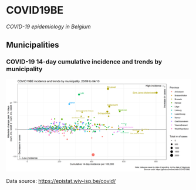 # COVID19BE
_COVID-19 epidemiology in Belgium_

## Municipalities

### COVID-19 14-day cumulative incidence and trends by municipality
![](covid19be-municipalities.png)

Data source: https://epistat.wiv-isp.be/covid/